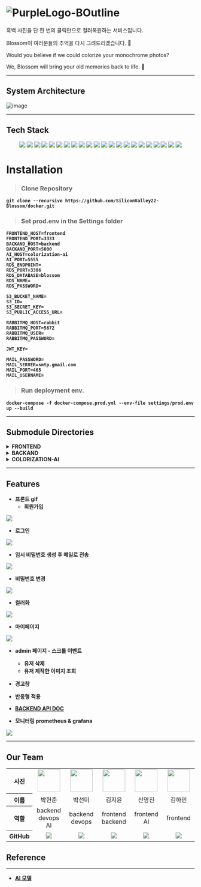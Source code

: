 # ![PurpleLogo-BOutline](https://user-images.githubusercontent.com/78634177/182301688-36ef5a94-8fff-4c76-a35d-45b685071022.png)

흑백 사진을 단 한 번의 클릭만으로 컬러복원하는 서비스입니다.

Blossom이 여러분들의 추억을 다시 그려드리겠습니다. 🌸

Would you believe if we could colorize your monochrome photos?

We, Blossom will bring your old memories back to life. 🌸

---
## System Architecture
![image](https://user-images.githubusercontent.com/55674648/182015290-475222f1-9a9d-4d0d-916d-2d775421f7b5.png)

---
## Tech Stack

<div align =center> 
  <img src="https://img.shields.io/badge/Docker-2496ED?style=for-the-badge&logo=docker&logoColor=white"> 
  <img src="https://img.shields.io/badge/Amazon EC2-FF9900?style=for-the-badge&logo=amazon%20ec2&logoColor=black">
  <img src="https://img.shields.io/badge/Amazon S3-569A31?style=for-the-badge&logo=amazon%20s3&logoColor=black">
  <img src="https://img.shields.io/badge/Amazon RDS-527FFF?style=for-the-badge&logo=amazon%20rds&logoColor=black">
  <img src="https://img.shields.io/badge/NGINX-009639?style=for-the-badge&logo=nginx&logoColor=black">
  <img src="https://img.shields.io/badge/react-61DAFB?style=for-the-badge&logo=react&logoColor=black">
  <img src="https://img.shields.io/badge/javascript-F7DF1E?style=for-the-badge&logo=javascript&logoColor=black">
  <img src="https://img.shields.io/badge/styled components-DB7093?style=for-the-badge&logo=styledcomponents&logoColor=black">
  <img src="https://img.shields.io/badge/Font Awesome-528DD7?style=for-the-badge&logo=fontawesome&logoColor=white">
  <img src="https://img.shields.io/badge/gunicorn-499848?style=for-the-badge&logo=gunicorn&logoColor=black">
  <img src="https://img.shields.io/badge/flask-000000?style=for-the-badge&logo=flask&logoColor=white">
  <img src="https://img.shields.io/badge/python-3776AB?style=for-the-badge&logo=python&logoColor=white">
  <img src="https://img.shields.io/badge/rabbitMQ-FF6600?style=for-the-badge&logo=rabbitmq&logoColor=white">
  <img src="https://img.shields.io/badge/celery-37814A?style=for-the-badge&logo=celery&logoColor=black">
  <img src="https://img.shields.io/badge/redis-DC382D?style=for-the-badge&logo=redis&logoColor=black">
  <img src="https://img.shields.io/badge/mysql-4479A1?style=for-the-badge&logo=mysql&logoColor=white">
  <img src="https://img.shields.io/badge/pytorch-EE4C2C?style=for-the-badge&logo=pytorch&logoColor=white">
  <img src="https://img.shields.io/badge/google colaboratory-F9AB00?style=for-the-badge&logo=googlecolab&logoColor=black">
  <img src="https://img.shields.io/badge/Grafana-F46800?style=for-the-badge&logo=grafana&logoColor=black">
  <img src="https://img.shields.io/badge/Prometheus-E6522C?style=for-the-badge&logo=Prometheus&logoColor=black">
  <img src="https://img.shields.io/badge/swagger-85EA2D?style=for-the-badge&logo=swagger&logoColor=black">
  <img src="https://img.shields.io/badge/Git-73398D?style=for-the-badge&logo=git&logoColor=white">
</div>
<b>

# Installation
>### Clone Repository
```
git clone --recursive https://github.com/SiliconValley22-Blossom/docker.git
```

>### Set prod.env in the Settings folder

```
FRONTEND_HOST=frontend
FRONTEND_PORT=3333  
BACKAND_HOST=backend
BACKAND_PORT=5000
AI_HOST=colorization-ai
AI_PORT=5555
RDS_ENDPOINT=
RDS_PORT=3306
RDS_DATABASE=blossom 
RDS_NAME=
RDS_PASSWORD=

S3_BUCKET_NAME=
S3_ID=
S3_SECRET_KEY=
S3_PUBLIC_ACCESS_URL=

RABBITMQ_HOST=rabbit
RABBITMQ_PORT=5672
RABBITMQ_USER=
RABBITMQ_PASSWORD=

JWT_KEY=

MAIL_PASSWORD=
MAIL_SERVER=smtp.gmail.com
MAIL_PORT=465
MAIL_USERNAME=
```

>### Run deployment env. 
```
docker-compose -f docker-compose.prod.yml --env-file settings/prod.env up --build
```

---
## Submodule Directories

<details>
<summary>FRONTEND </summary>
컴포넌트 재사용성을 향상시키기 위하여 아토믹 디자인을 기준으로 디렉토리를 구조화하였습니다.

<img src="https://fe-developers.kakaoent.com/static/34afd4d0a47ff85c8f34295c18c2e374/f058b/atomic-design-flow.png"/>

```
frontend
├── Dockerfile
├── README.md 
├── package.json 
├──src
    ├── App.css
    ├── App.js
    ├── components
    │   ├── atom
    │   │   ├── Button.jsx
    │   │   ├── Display.jsx
    │   │   ├── DownloadButton.jsx
    │   │   ├── Input.jsx
    │   │   ├── Loading.jsx
    │   │   ├── MenuItems_colorize.jsx
    │   │   ├── MenuItems_mypage.jsx
    │   │   ├── MenuList.jsx
    │   │   └── TextLink.jsx
    │   ├── molecule
    │   │   ├── DropDown
    │   │   │   ├── DropDown.css
    │   │   │   ├── DropDown_colorize.jsx
    │   │   │   └── DropDown_mypage.jsx
    │   │   ├── NavBar
    │   │   │   ├── NavBar_colorize.css
    │   │   │   ├── NavBar_colorize.jsx
    │   │   │   ├── NavBar_mypage.css
    │   │   │   └── NavBar_mypage.jsx
    │   │   └── User_info.jsx
    │   ├── organisms
    │   │   ├── AdminWrapper.jsx
    │   │   ├── ChangeInfoWrapper.jsx
    │   │   ├── ColorizeFinishWrapper.jsx
    │   │   ├── ColorizeWrapper.jsx
    │   │   ├── FindPWWrapper.jsx
    │   │   ├── HomeWrapper.jsx
    │   │   ├── LoginWrapper.jsx
    │   │   ├── MyPageWrapper.jsx
    │   │   ├── MyProfileWrapper.jsx
    │   │   ├── OthersUserWrapper.jsx
    │   │   └── SignUpWrapper.jsx
    │   └── page
    │       ├── Admin.jsx
    │       ├── ChangeInfo.jsx
    │       ├── Colorize.jsx
    │       ├── ColorizeFinish.jsx
    │       ├── FindPW.jsx
    │       ├── Home.jsx
    │       ├── Login.jsx
    │       ├── MyPage.jsx
    │       ├── MyProfile.jsx
    │       ├── OthersUser.jsx
    │       └── SignUp.jsx
    ├── fonts
    │   ├── Cormorant-Bold.ttf
    │   ├── Cormorant-BoldItalic.ttf
    │   ├── Cormorant-Italic.ttf
    │   ├── Cormorant-Light.ttf
    │   ├── Cormorant-LightItalic.ttf
    │   ├── Cormorant-Medium.ttf
    │   ├── Cormorant-MediumItalic.ttf
    │   ├── Cormorant-Regular.ttf
    │   ├── Cormorant-SemiBold.ttf
    │   ├── Cormorant-SemiBoldItalic.ttf
    │   └── font.css
    ├── index.css
    ├── index.js
    ├── logo-4.svg
    ├── logo-5.svg
    ├── reportWebVitals.js
    └── setupTests.js
```
</details>

<details>
<summary>BACKAND</summary>

<img src="https://user-images.githubusercontent.com/55674648/182311536-f1f6f4a7-2b48-4225-9c88-cb0d21f880ed.png"/>


```
backend
├── Dockerfile
├── README.md
├── myapp
│   ├── __init__.py
│   ├── configs
│   │   ├── AiServerConfig.py
│   │   ├── DatabaseConfig.py
│   │   ├── JwtConfig.py
│   │   ├── S3Config.py
│   │   ├── __init__.py
│   ├── controller
│   │   ├── AdminController.py
│   │   ├── ApiRouter.py
│   │   ├── LoginController.py
│   │   ├── LogoutController.py
│   │   ├── PhotoController.py
│   │   ├── RefreshController.py
│   │   ├── UserController.py
│   │   ├── __init__.py
│   ├── entity
│   │   ├── Entity.py
│   │   ├── __init__.py
│   ├── service
│   │   ├── AdminService.py
│   │   ├── LoginService.py
│   │   ├── PhotoService.py
│   │   ├── TokenService.py
│   │   ├── UserService.py
│   │   ├── __init__.py
│   ├── util
│   │   ├── EncryptManager.py
│   │   ├── __init__.py
│   └── wsgi.py
└── requirements.txt
```
</details>

<details>
<summary>COLORIZATION-AI</summary>

```
colorization-AI
├── Dockerfile
├── README.md
├── app.py
├── requirements.txt
├── service
│   ├── __init__.py
│   ├── baseColor.py
│   └── generator.py
└── util
    ├── __init__.py
    └── imageLoader.py
```
</details>

---
## Features

- 프론트 gif
  - 회원가입

<img src="https://user-images.githubusercontent.com/55674648/182505778-676bbc1a-c55f-482d-9574-0179420d405d.gif"/>
 
  - 로그인

<img src="https://user-images.githubusercontent.com/55674648/182369941-5749f509-f627-4b47-a5c8-ae349089ff9b.gif"/>

  - 임시 비밀번호 생성 후 메일로 전송

<img src="https://user-images.githubusercontent.com/55674648/182507416-418fe9a8-8010-42ec-a1fc-22003696a84e.gif"/>

  - 비밀번호 변경

<img src="https://user-images.githubusercontent.com/55674648/182511712-34ab6688-ad90-496b-824f-a1a9b5869045.gif"/>

  - 컬러화

<img src="https://user-images.githubusercontent.com/55674648/182512184-9ac112ce-075c-4c33-a472-08ce1a4c7cb2.gif"/>

  - 마이페이지

<img src="https://user-images.githubusercontent.com/55674648/182524135-bdbd6b16-94ee-496d-9a55-a58ec7bf1084.gif"/>

  - admin 페이지 - 스크롤 이벤트
    - 유저 삭제
    - 유저 제작한 이미지 조회
  - 경고창
  - 반응형 적용

- [BACKEND API DOC](https://siliconvalley22-blossom.github.io/blossom.github.io/)
- 모니터링
prometheus & grafana
<img src="https://user-images.githubusercontent.com/55674648/182312846-2d815526-84bf-4674-9c28-d809528c4cf6.png">

---
## Our Team
<table width="950">
    <thead>
    </thead>
    <tbody>
    <tr>
        <th>사진</th>
         <td width="100" align="center">
            <a href="https://github.com/phjppo0918">
                <img src="https://user-images.githubusercontent.com/13298429/132939286-3aa06019-e474-4f42-b164-1813a925d624.png" width="60" height="60">
            </a>
        </td>
        <td width="100" align="center">
            <a href="https://github.com/SEONMl">
                <img src="https://user-images.githubusercontent.com/55674648/182297878-50251278-10f6-4cfd-9438-38cef6f1bf7b.png" width="60" height="60">
            </a>
        </td>
        <td width="100" align="center">
            <a href="https://github.com/asyooniverse">
                <img src="https://user-images.githubusercontent.com/55674648/182299290-6bd80a63-37f0-48da-ae95-5c0ac73ec1fe.png" width="60" height="60">
            </a>
        </td>
        <td width="100" align="center">
            <a href="https://github.com/yjshin229">
                <img src="https://user-images.githubusercontent.com/55674648/182299415-8eb9d968-324f-4c89-8ef5-94d15c338d24.png" width="60" height="60">
            </a>
        </td>
        <td width="100" align="center">
            <a href="https://github.com/hamin924">
                <img src="https://user-images.githubusercontent.com/55674648/182299720-f57a2c02-f28c-4b4b-bb8c-181dc32f04ab.png" width="60" height="60">
            </a>
        </td>
    </tr>
    <tr>
        <th>이름</th>
        <td width="100" align="center">박현준</td>
        <td width="100" align="center">박선미</td>
        <td width="100" align="center">김지윤</td>
        <td width="100" align="center">신영진</td>
        <td width="100" align="center">김하민</td>
    </tr>
    <tr>
        <th>역할</th>
        <td width="150" align="center">
            backend<br>
            devops<br>
            AI<br>
        </td>
        <td width="150" align="center">
            backend<br>
            devops<br>
        </td>
        <td width="150" align="center">
            frontend<br>
            backend<br>
        </td>
        <td width="150" align="center">
            frontend<br>
            AI<br>
        </td>
        <td width="150" align="center">
            frontend<br>
        </td>
    </tr>
    <tr>
        <th>GitHub</th>
        <td width="100" align="center">
            <a href="https://github.com/phjppo0918">
                <img src="http://img.shields.io/badge/phjppo0918-green?style=social&logo=github"/>
            </a>
        </td>
        <td width="100" align="center">
            <a href="https://github.com/SEONMl">
                <img src="http://img.shields.io/badge/SEONMl-green?style=social&logo=github"/>
            </a>
        </td>
        <td width="100" align="center">
            <a href="https://github.com/asyooniverse">
                <img src="http://img.shields.io/badge/asyooniverse-green?style=social&logo=github"/>
            </a>
        </td>
        <td width="100" align="center">
            <a href="https://github.com/yjshin229">
                <img src="http://img.shields.io/badge/yjshin229-green?style=social&logo=github"/>
            </a>
        </td>
        <td width="100" align="center">
            <a href="https://github.com/hamin924">
                <img src="http://img.shields.io/badge/hamin924-green?style=social&logo=github"/>
            </a>
        </td>
    </tr>
    </tbody>
</table>


## Reference
---
- [AI 모델](https://github.com/richzhang/colorization)